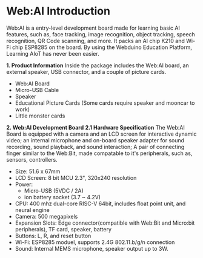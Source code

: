 # Web:AI Introduction
Web:AI is a entry-level development board made for learning basic AI features, such as, face tracking, image recognition, object tracking, speech recognition, QR Code scanning, and more. It packs an AI chip K210 and Wi-Fi chip ESP8285 on the board. By using the Webduino Education Platform, Learning AIoT has never been easier.

**1. Product Information**
Inside the package includes the Web:AI board, an external speaker, USB connector, and a couple of picture cards. 

* Web:AI Board
* Micro-USB Cable
* Speaker
* Educational Picture Cards (Some cards require speaker and mooncar to work)
* Little monster cards

**2. Web:AI Development Board**
**2.1 Hardware Specification**
The Web:AI Board is equipped with a camera and an LCD screen for interactive dynamic video; an internal microphone and on-board speaker adapter for sound recording, sound playback, and sound interaction; A pair of connecting finger similar to the Web:Bit, made compatable to it's peripherals, such as, sensors, controllers.

* Size: 51.6 x 67mm
* LCD Screen: 8 bit MCU 2.3", 320x240 resolution
* Power:
    * Micro-USB (5VDC / 2A)
    * ion battery socket (3.7 ~ 4.2V)
* CPU: 400 mhz dual-core RISC-V 64bit, includes float point unit, and neural engine
* Camera: 500 megapixels
* Expansion Slots: Edge connector(compatible with Web:Bit and Micro:bit peripherals), TF card, speaker, battery
* Buttons: L, R, and reset button
* Wi-Fi: ESP8285 moduel, supports 2.4G 802.11.b/g/n connection
* Sound: Internal MEMS microphone, speaker output up to 3W.

